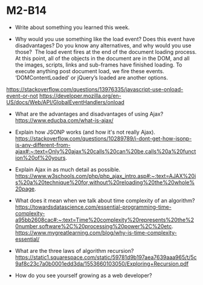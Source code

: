 # M2-B14


* Write about something you learned this week.


* Why would you use something like the load event? Does this event have disadvantages? Do you know any alternatives, and why would you use those?
 The load event fires at the end of the document loading process. At this point, all of the objects in the document are in the DOM, and all the images, scripts, links and sub-frames have finished loading. To execute anything post document load, we fire these events. ‘DOMContentLoaded’ or jQuery’s loaded are another options. 

https://stackoverflow.com/questions/13976335/javascript-use-onload-event-or-not
https://developer.mozilla.org/en-US/docs/Web/API/GlobalEventHandlers/onload


* What are the advantages and disadvantages of using Ajax?
https://www.educba.com/what-is-ajax/



* Explain how JSONP works (and how it's not really Ajax).
https://stackoverflow.com/questions/10289789/i-dont-get-how-jsonp-is-any-different-from-ajax#:~:text=Only%20ajax%20calls%20can%20be,calls%20a%20function%20of%20yours.


* Explain Ajax in as much detail as possible.
https://www.w3schools.com/php/php_ajax_intro.asp#:~:text=AJAX%20is%20a%20technique%20for,without%20reloading%20the%20whole%20page.


* What does it mean when we talk about time complexity of an algorithm?
https://towardsdatascience.com/essential-programming-time-complexity-a95bb2608cac#:~:text=Time%20complexity%20represents%20the%20number,software%2C%20processing%20power%2C%20etc.
https://www.mygreatlearning.com/blog/why-is-time-complexity-essential/


* What are the three laws of algorithm recursion?
https://static1.squarespace.com/static/59781d9b197aea7639aaa965/t/5c9af8c23c7a0b0001edd3da/1553660103050/Exploring+Recursion.pdf


* How do you see yourself growing as a web developer?
